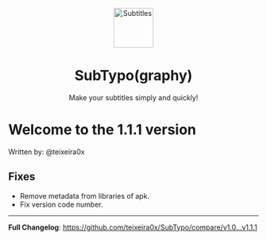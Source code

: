<p align="center">
  <img src="https://github.com/teixeira0x/SubTypo/blob/dev/app/src/main/res/mipmap-xxxhdpi/ic_launcher.png" alt="Subtitles" width="80" height="80"/>
</p>
<h1 align="center"><b>SubTypo(graphy)</b></h1>
<p align="center">Make your subtitles simply and quickly!</p>

# Welcome to the 1.1.1 version

Written by: @teixeira0x

## Fixes
- Remove metadata from libraries of apk.
- Fix version code number.

<hr/>

**Full Changelog**: https://github.com/teixeira0x/SubTypo/compare/v1.0...v1.1.1